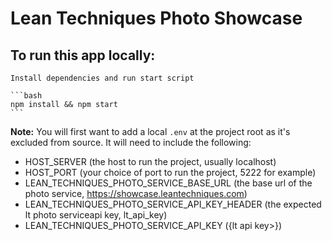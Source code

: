 # Lean Techniques Photo Showcase

## To run this app locally:
    Install dependencies and run start script

    ```bash
    npm install && npm start
    ```
**Note:**
You will first want to add a local `.env` at the project root as it's excluded from source. It will need to include the following:

- HOST_SERVER (the host to run the project, usually localhost)
- HOST_PORT (your choice of port to run the project, 5222 for example)
- LEAN_TECHNIQUES_PHOTO_SERVICE_BASE_URL (the base url of the photo service, https://showcase.leantechniques.com)
- LEAN_TECHNIQUES_PHOTO_SERVICE_API_KEY_HEADER (the expected lt photo serviceapi key, lt_api_key)
- LEAN_TECHNIQUES_PHOTO_SERVICE_API_KEY ({lt api key>})